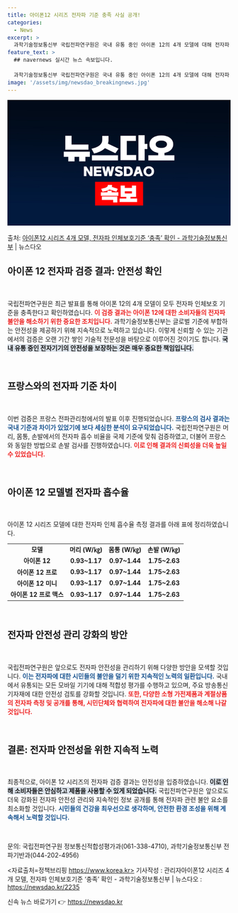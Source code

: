 ```yaml
---
title: 아이폰12 시리즈 전자파 기준 충족 사실 공개!
categories:
  - News
excerpt: >
  과학기술정보통신부 국립전파연구원은 국내 유통 중인 아이폰 12의 4개 모델에 대해 전자파 인체보호 기준 적합…
feature_text: >
  ## navernews 실시간 뉴스 속보입니다.

  과학기술정보통신부 국립전파연구원은 국내 유통 중인 아이폰 12의 4개 모델에 대해 전자파 인체보호 기준 적합…
image: '/assets/img/newsdao_breakingnews.jpg'
---
```


![뉴스다오 속보](/assets/img/newsdao_breakingnews.jpg)

<p>출처: <a href="https://newsdao.kr/2235" rel="dofollow">아이폰12 시리즈 4개 모델, 전자파 인체보호기준 ‘충족’ 확인 - 과학기술정보통신부</a> | 뉴스다오</p>

<h2 data-ke-size="size26">아이폰 12 전자파 검증 결과: 안전성 확인</h2>

<p data-ke-size="size16">&nbsp;</p>

국립전파연구원은 최근 발표를 통해 아이폰 12의 4개 모델이 모두 전자파 인체보호 기준을 충족한다고 확인하였습니다. <b><span style="color: #ee2323;">이 검증 결과는 아이폰 12에 대한 소비자들의 전자파 불안을 해소하기 위한 중요한 조치입니다.</span></b> 과학기술정보통신부는 글로벌 기준에 부합하는 안전성을 제공하기 위해 지속적으로 노력하고 있습니다. 이렇게 신뢰할 수 있는 기관에서의 검증은 오랜 기간 쌓인 기술적 전문성을 바탕으로 이루어진 것이기도 합니다. <b><span style="background-color: #21538527;">국내 유통 중인 전자기기의 안전성을 보장하는 것은 매우 중요한 책임입니다.</span></b> 

<p data-ke-size="size16">&nbsp;</p>

<h2 data-ke-size="size26">프랑스와의 전자파 기준 차이</h2>

<p data-ke-size="size16">&nbsp;</p>

이번 검증은 프랑스 전파관리청에서의 발표 이후 진행되었습니다. <b><span style="color: #1a5490;">프랑스의 검사 결과는 국내 기준과 차이가 있었기에 보다 세심한 분석이 요구되었습니다.</span></b> 국립전파연구원은 머리, 몸통, 손발에서의 전자파 흡수 비율을 국제 기준에 맞춰 검증하였고, 더불어 프랑스와 동일한 방법으로 손발 검사를 진행하였습니다. <b><span style="color: #ee2323;">이로 인해 결과의 신뢰성을 더욱 높일 수 있었습니다.</span></b> 

<p data-ke-size="size16">&nbsp;</p>

<h2 data-ke-size="size26">아이폰 12 모델별 전자파 흡수율</h2>

<p data-ke-size="size16">&nbsp;</p>

아이폰 12 시리즈 모델에 대한 전자파 인체 흡수율 측정 결과를 아래 표에 정리하였습니다.

<table style="border-collapse: collapse; width: 100%;">
  <tbody>
    <tr>
      <td style="text-align: center; height: 17px;"><b>모델</b></td>
      <td style="text-align: center; height: 17px;"><b>머리 (W/㎏)</b></td>
      <td style="text-align: center; height: 17px;"><b>몸통 (W/㎏)</b></td>
      <td style="text-align: center; height: 17px;"><b>손발 (W/㎏)</b></td>
    </tr>
    <tr>
      <td style="text-align: center; height: 17px;"><b>아이폰 12</b></td>
      <td style="text-align: center; height: 17px;"><b>0.93~1.17</b></td>
      <td style="text-align: center; height: 17px;"><b>0.97~1.44</b></td>
      <td style="text-align: center; height: 17px;"><b>1.75~2.63</b></td>
    </tr>
    <tr>
      <td style="text-align: center; height: 17px;"><b>아이폰 12 프로</b></td>
      <td style="text-align: center; height: 17px;"><b>0.93~1.17</b></td>
      <td style="text-align: center; height: 17px;"><b>0.97~1.44</b></td>
      <td style="text-align: center; height: 17px;"><b>1.75~2.63</b></td>
    </tr>
    <tr>
      <td style="text-align: center; height: 17px;"><b>아이폰 12 미니</b></td>
      <td style="text-align: center; height: 17px;"><b>0.93~1.17</b></td>
      <td style="text-align: center; height: 17px;"><b>0.97~1.44</b></td>
      <td style="text-align: center; height: 17px;"><b>1.75~2.63</b></td>
    </tr>
    <tr>
      <td style="text-align: center; height: 17px;"><b>아이폰 12 프로 맥스</b></td>
      <td style="text-align: center; height: 17px;"><b>0.93~1.17</b></td>
      <td style="text-align: center; height: 17px;"><b>0.97~1.44</b></td>
      <td style="text-align: center; height: 17px;"><b>1.75~2.63</b></td>
    </tr>
  </tbody>
</table>

<p data-ke-size="size16">&nbsp;</p>

<h2 data-ke-size="size26">전자파 안전성 관리 강화의 방안</h2>

<p data-ke-size="size16">&nbsp;</p>

국립전파연구원은 앞으로도 전자파 안전성을 관리하기 위해 다양한 방안을 모색할 것입니다. <b><span style="color: #1a5490;">이는 전자파에 대한 시민들의 불안을 덜기 위한 지속적인 노력의 일환입니다.</span></b> 국내에서 유통되는 모든 모바일 기기에 대해 적합성 평가를 수행하고 있으며, 주요 방송통신 기자재에 대한 안전성 검토를 강화할 것입니다. <b><span style="color: #ee2323;">또한, 다양한 소형 가전제품과 계절상품의 전자파 측정 및 공개를 통해, 시민단체와 협력하여 전자파에 대한 불안을 해소해 나갈 것입니다.</span></b> 

<p data-ke-size="size16">&nbsp;</p>

<h2 data-ke-size="size26">결론: 전자파 안전성을 위한 지속적 노력</h2>

<p data-ke-size="size16">&nbsp;</p>

최종적으로, 아이폰 12 시리즈의 전자파 검증 결과는 안전성을 입증하였습니다. <b><span style="background-color: #21538527;">이로 인해 소비자들은 안심하고 제품을 사용할 수 있게 되었습니다.</span></b> 국립전파연구원은 앞으로도 더욱 강화된 전자파 안전성 관리와 지속적인 정보 공개를 통해 전자파 관련 불안 요소를 최소화할 것입니다. <b><span style="color: #1a5490;">시민들의 건강을 최우선으로 생각하며, 안전한 환경 조성을 위해 계속해서 노력할 것입니다.</span></b>

<p data-ke-size="size16">&nbsp;</p>

문의: 국립전파연구원 정보통신적합성평가과(061-338-4710), 과학기술정보통신부 전파기반과(044-202-4956)

<자료출처=정책브리핑 https://www.korea.kr>
기사작성 : 관리자아이폰12 시리즈 4개 모델, 전자파 인체보호기준 ‘충족’ 확인 - 과학기술정보통신부 | 뉴스다오  : https://newsdao.kr/2235 

신속 뉴스 바로가기 👉 <a href="https://newsdao.kr" rel="dofollow">https://newsdao.kr</a>



